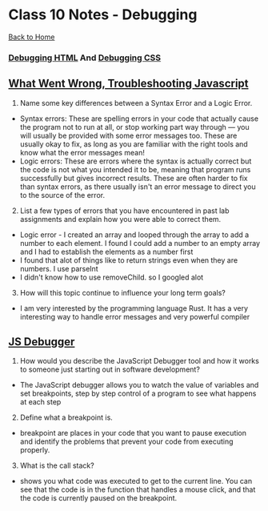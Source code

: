 # Class 10 Notes - Debugging

[Back to Home](../README.md)

### [Debugging HTML](https://developer.mozilla.org/en-US/docs/Learn/HTML/Introduction_to_HTML/Debugging_HTML) And [Debugging CSS](https://developer.mozilla.org/en-US/docs/Learn/CSS/Building_blocks/Debugging_CSS)

## [What Went Wrong, Troubleshooting Javascript](https://developer.mozilla.org/en-US/docs/Learn/JavaScript/First_steps/What_went_wrong)

1) Name some key differences between a Syntax Error and a Logic Error.

+ Syntax errors: These are spelling errors in your code that actually cause the program not to run at all, or stop working part way through — you will usually be provided with some error messages too. These are usually okay to fix, as long as you are familiar with the right tools and know what the error messages mean!
+ Logic errors: These are errors where the syntax is actually correct but the code is not what you intended it to be, meaning that program runs successfully but gives incorrect results. These are often harder to fix than syntax errors, as there usually isn't an error message to direct you to the source of the error.

2) List a few types of errors that you have encountered in past lab assignments and explain how you were able to correct them.

+ Logic error - I created an array and looped through the array to add a number to each element. I found I could add a number to an empty array and I had to establish the elements as a number first
+ I found that alot of things like to return strings even when they are numbers. I use parseInt
+ I didn't know how to use removeChild. so I googled alot

3) How will this topic continue to influence your long term goals?

+ I am very interested by the programming language Rust. It has a very interesting way to handle error messages and very powerful compiler

## [JS Debugger](https://developer.mozilla.org/en-US/docs/Learn/Common_questions/What_are_browser_developer_tools#the_javascript_debugger)

1) How would you describe the JavaScript Debugger tool and how it works to someone just starting out in software development?

+ The JavaScript debugger allows you to watch the value of variables and set breakpoints, step by step control of a program to see what happens at each step

2) Define what a breakpoint is.

+ breakpoint are places in your code that you want to pause execution and identify the problems that prevent your code from executing properly.

3) What is the call stack?

+  shows you what code was executed to get to the current line. You can see that the code is in the function that handles a mouse click, and that the code is currently paused on the breakpoint.
